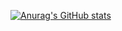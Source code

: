[![Anurag's GitHub stats](https://github-readme-stats.vercel.app/api?username=mokaily&repo=PortfolioWebsiteFlutter&show_icons=true&include_all_commits=false&count_private=true)](https://mokaily.com/)
